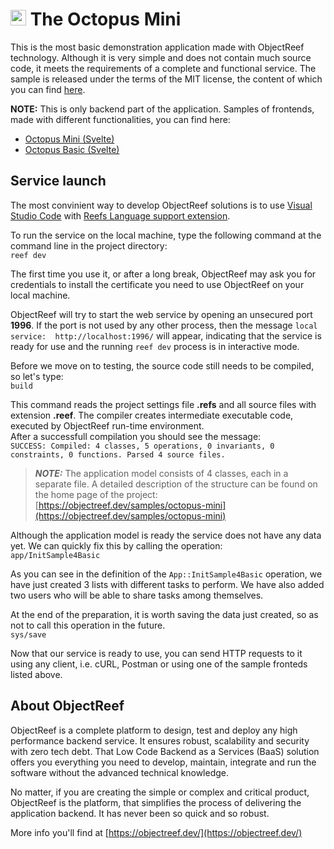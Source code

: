 # <img src="https://objectreef.dev/reef.png" width="25" />  The Octopus Mini
This is the most basic demonstration application made with ObjectReef technology. Although it is very simple and does not contain much source code, it meets the requirements of a complete and functional service. The sample is released under the terms of the MIT license, the content of which you can find [here](./LICENSE.md).

**NOTE:** This is only backend part of the application. Samples of frontends, made with different functionalities, you can find here:
- [Octopus Mini (Svelte)](https://github.com/HumanDialog/octopus.mini.svelte)
- [Octopus Basic (Svelte)](https://github.com/HumanDialog/octopus.basic.svelte)

## Service launch
The most convinient way to develop ObjectReef solutions is to use [Visual Studio Code](https://code.visualstudio.com/) with [Reefs Language support extension](https://marketplace.visualstudio.com/items?itemName=humandialog.object-reef).

To run the service on the local machine, type the following command at the command line in the project directory:  
`reef dev`  

The first time you use it, or after a long break, ObjectReef may ask you for credentials to install the certificate you need to use ObjectReef on your local machine.

ObjectReef will try to start the web service by opening an unsecured port **1996**. If the port is not used by any other process, then the message `local service:  http://localhost:1996/` will appear, indicating that the service is ready for use and the running `reef dev` process is in interactive mode.

Before we move on to testing, the source code still needs to be compiled, so let's type:  
`build`  

This command reads the project settings file **.refs** and all source files with extension **.reef**. The compiler creates intermediate executable code, executed by ObjectReef run-time environment.  
After a successfull compilation you should see the message:  
`SUCCESS: Compiled: 4 classes, 5 operations, 0 invariants, 0 constraints, 0 functions. Parsed 4 source files.`

> **_NOTE:_**  The application model consists of 4 classes, each in a separate file. A detailed description of the structure can be found on the home page of the project: [https://objectreef.dev/samples/octopus-mini](https://objectreef.dev/samples/octopus-mini)

Although the application model is ready the service does not have any data yet. We can quickly fix this by calling the operation:  
`app/InitSample4Basic`

As you can see in the definition of the `App::InitSample4Basic` operation, we have just created 3 lists with different tasks to perform. We have also added two users who will be able to share tasks among themselves.

At the end of the preparation, it is worth saving the data just created, so as not to call  this operation in the future.  
`sys/save`

Now that our service is ready to use, you can send HTTP requests to it using any client, i.e. cURL, Postman or using one of the sample fronteds listed above.

## About ObjectReef
ObjectReef is a complete platform to design, test and deploy any high performance backend service. It ensures robust, scalability and security with zero tech debt. That Low Code Backend as a Services (BaaS) solution offers you everything you need to develop, maintain, integrate and run the software without the advanced technical knowledge.

No matter, if you are creating the simple or complex and critical product, ObjectReef is the platform, that simplifies the process of delivering the application backend. It has never been so quick and so robust.

More info you'll find at [https://objectreef.dev/](https://objectreef.dev/)

 